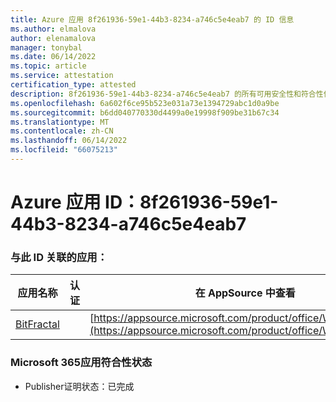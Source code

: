 ```yaml
---
title: Azure 应用 8f261936-59e1-44b3-8234-a746c5e4eab7 的 ID 信息
ms.author: elmalova
author: elenamalova
manager: tonybal
ms.date: 06/14/2022
ms.topic: article
ms.service: attestation
certification_type: attested
description: 8f261936-59e1-44b3-8234-a746c5e4eab7 的所有可用安全性和符合性信息信息。
ms.openlocfilehash: 6a602f6ce95b523e031a73e1394729abc1d0a9be
ms.sourcegitcommit: b6dd040770330d4499a0e19998f909be31b67c34
ms.translationtype: MT
ms.contentlocale: zh-CN
ms.lasthandoff: 06/14/2022
ms.locfileid: "66075213"
---
```

# <a name="azure-app-id-8f261936-59e1-44b3-8234-a746c5e4eab7"></a>Azure 应用 ID：8f261936-59e1-44b3-8234-a746c5e4eab7


### <a name="apps-associated-with-this-id"></a>与此 ID 关联的应用：
| **应用名称** | **认证** | **在 AppSource 中查看** |
|--------------|---------------|-----------------------|
| [BitFractal](../forward/WA200004172.md) |  | [https://appsource.microsoft.com/product/office/WA200004172](https://appsource.microsoft.com/product/office/WA200004172) |

### <a name="microsoft-365-app-compliance-status"></a>Microsoft 365应用符合性状态
- Publisher证明状态：已完成
